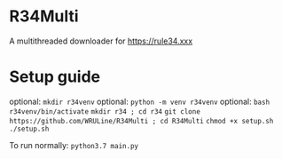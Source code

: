 # R34Multi
A multithreaded downloader for https://rule34.xxx

# Setup guide
optional: `mkdir r34venv`
optional: `python -m venv r34venv`
optional: `bash r34venv/bin/activate`
`mkdir r34 ; cd r34`
`git clone https://github.com/WRULine/R34Multi ; cd R34Multi`
`chmod +x setup.sh`
`./setup.sh`

To run normally: `python3.7 main.py`
